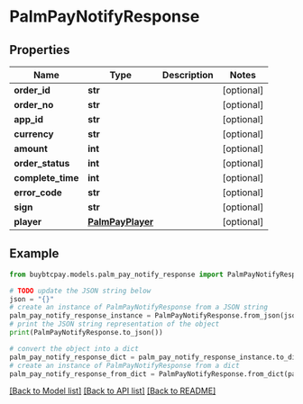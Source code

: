 # PalmPayNotifyResponse


## Properties

Name | Type | Description | Notes
------------ | ------------- | ------------- | -------------
**order_id** | **str** |  | [optional] 
**order_no** | **str** |  | [optional] 
**app_id** | **str** |  | [optional] 
**currency** | **str** |  | [optional] 
**amount** | **int** |  | [optional] 
**order_status** | **int** |  | [optional] 
**complete_time** | **int** |  | [optional] 
**error_code** | **str** |  | [optional] 
**sign** | **str** |  | [optional] 
**player** | [**PalmPayPlayer**](PalmPayPlayer.md) |  | [optional] 

## Example

```python
from buybtcpay.models.palm_pay_notify_response import PalmPayNotifyResponse

# TODO update the JSON string below
json = "{}"
# create an instance of PalmPayNotifyResponse from a JSON string
palm_pay_notify_response_instance = PalmPayNotifyResponse.from_json(json)
# print the JSON string representation of the object
print(PalmPayNotifyResponse.to_json())

# convert the object into a dict
palm_pay_notify_response_dict = palm_pay_notify_response_instance.to_dict()
# create an instance of PalmPayNotifyResponse from a dict
palm_pay_notify_response_from_dict = PalmPayNotifyResponse.from_dict(palm_pay_notify_response_dict)
```
[[Back to Model list]](../README.md#documentation-for-models) [[Back to API list]](../README.md#documentation-for-api-endpoints) [[Back to README]](../README.md)


